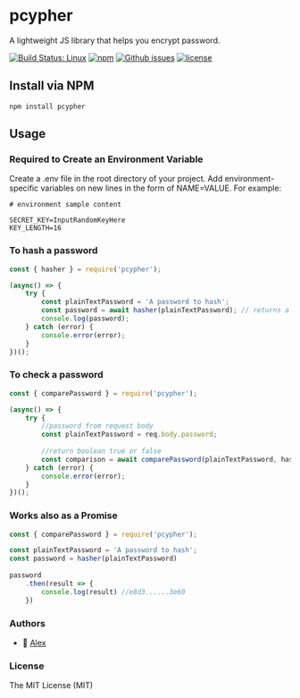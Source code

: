 # pcypher
A lightweight JS library that helps you encrypt password.

[![Build Status: Linux](https://travis-ci.com/MugssyBoy/pcypher.svg?branch=master)](https://travis-ci.com/MugssyBoy/pcypher) [![npm](https://img.shields.io/npm/v/pcypher.svg)](https://www.npmjs.com/package/pcypher) [![Github issues](https://img.shields.io/github/issues/MugssyBoy/pcypher.svg)](https://github.com/MugssyBoy/pcypher/issues) [![license](https://img.shields.io/badge/license-MIT-blue.svg)](LICENSE-MIT)


## Install via NPM
```npm install pcypher```


## Usage


### Required to Create an Environment Variable
Create a .env file in the root directory of your project. Add environment-specific variables on new lines in the form of NAME=VALUE. For example:

```
# environment sample content

SECRET_KEY=InputRandomKeyHere
KEY_LENGTH=16
```


### To hash a password

```js
const { hasher } = require('pcypher');

(async() => {
    try {
        const plainTextPassword = 'A password to hash';
        const password = await hasher(plainTextPassword); // returns a hash password e8d3......3e60
        console.log(password);
    } catch (error) {
        console.error(error);
    }
})();
```


### To check a password
```js
const { comparePassword } = require('pcypher');

(async() => {
    try {
        //password from request body
        const plainTextPassword = req.body.password;
        
        //return boolean true or false
        const comparison = await comparePassword(plainTextPassword, hashedPassword); //hashedPassword is the result of a password query to database
    } catch (error) {
        console.error(error);
    }
})();
```

### Works also as a Promise
```js
const { comparePassword } = require('pcypher');

const plainTextPassword = 'A password to hash';
const password = hasher(plainTextPassword)
    
password
    .then(result => {
        console.log(result) //e8d3......3e60
    })
```


### Authors
- 🐰 [Alex](https://github.com/MugssyBoy)



### License
The MIT License (MIT)